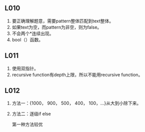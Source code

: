 ## L010

1. 要正确理解题意，需要pattern整体匹配到text整体。
2. 如果text为空，而pattern为非空，则为false。
3. 不会两个*连续出现。
4. bool（）函数。



## L011

1. 使用双指针。
2. recursive function有depth上限，所以不能用recursive function。



## L012

1. 方法一：{1000， 900， 500， 400， 100，...}从大到小除下来。

2. 方法二：逐级if else

   第一种方法较优